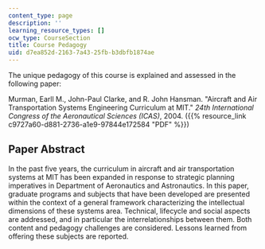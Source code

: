 ```yaml
---
content_type: page
description: ''
learning_resource_types: []
ocw_type: CourseSection
title: Course Pedagogy
uid: d7ea852d-2163-7a43-25fb-b3dbfb1874ae
---
```


The unique pedagogy of this course is explained and assessed in the following paper:

Murman, Earll M., John-Paul Clarke, and R. John Hansman. "Aircraft and Air Transportation Systems Engineering Curriculum at MIT." _24th International Congress of the Aeronautical Sciences (ICAS)_, 2004. ({{% resource_link c9727a60-d881-2736-a1e9-97844e172584 "PDF" %}})

Paper Abstract
--------------

In the past five years, the curriculum in aircraft and air transportation systems at MIT has been expanded in response to strategic planning imperatives in Department of Aeronautics and Astronautics. In this paper, graduate programs and subjects that have been developed are presented within the context of a general framework characterizing the intellectual dimensions of these systems area. Technical, lifecycle and social aspects are addressed, and in particular the interrelationships between them. Both content and pedagogy challenges are considered. Lessons learned from offering these subjects are reported.